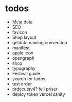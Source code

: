 # todos

- Meta data
- SEO
- favicon
- Shop layout
- getdata naming convention
- manifest
- apple icon
- opengraph
- shop
- typography
- Festival guide
- search for todos
- test order
- prdocutsv4? feil priser
- deploy token vercel sanity
